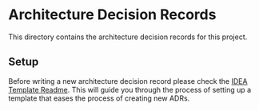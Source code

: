 # Architecture Decision Records

This directory contains the architecture decision records for this project.

## Setup

Before writing a new architecture decision record please check
the [IDEA Template Readme](/templates/IDEA/adr/README.md).
This will guide you through the process of setting up a template that eases the process of creating new ADRs.